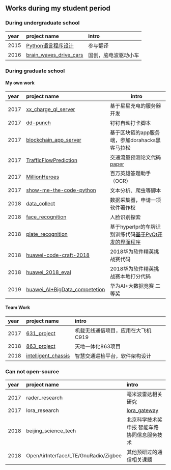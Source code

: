 ## Works during my student period

### During undergraduate school

| year | project name | intro |
| :-----| :---- | :---- |
| 2015 | [Python语言程序设计](https://book.douban.com/subject/26643589/)  | 参与翻译 |
| 2016 | [brain_waves_drive_cars](./brain_waves_drive_cars) | 国创，脑电波驱动小车 |

### During graduate school

#### My own work

| year | project name | intro |
| :-----| :---- | ------|
| 2017 | [xx_charge_ql_server](./xx_charge_ql_server) | 基于星星充电的服务器开发 |
| 2017 | [dd-punch](https://github.com/ykk648/dd-punch) | 钉钉自动打卡脚本 |
| 2017 | [blockchain_app_server](https://github.com/ykk648/blockchain-app-server) | 基于区块链的app服务端，参加dorahacks黑客马拉松 |
| 2017 | [TrafficFlowPrediction](https://github.com/ykk648/TrafficFlowPrediction) | 交通流量预测论文代码 [paper](https://ieeexplore.ieee.org/document/9214879) |
| 2017 | [MillionHeroes](https://github.com/ykk648/MillionHeroes) | 百万英雄答题助手（OCR） |
| 2017 | [show-me-the-code-python](https://github.com/ykk648/show-me-the-code-python) | 文本分析、爬虫等脚本 |
| 2018 | [data_collect](./data_collect) | 数据采集器，申请一项软件著作权 |
| 2018 | [face_recognition](./face_recognition) | 人脸识别探索 |
| 2018 | [plate_recognition](./plate_recognition) | 基于hyperlpr的车牌识别训练代码[基于PyQt开发的界面程序](https://github.com/ykk648/Hyperlpr_for_Windows) |
| 2018 | [huawei-code-craft-2018](https://github.com/ykk648/huawei-code-craft-2018) | 2018华为软件精英挑战赛代码 |
| 2018 | [huawei_2018_eval](https://github.com/ykk648/huawei_2018_eval) | 2018华为软件精英挑战赛本地打分代码 |
| 2019 | [huawei_AI+BigData_competetion](./huawei_AI+BigData_competetion) | 华为AI+大数据竞赛 二等奖 |


#### Team Work

| year | project name | intro |
| :-----| :---- | :---- |
| 2017 | [631_project](./631_project) | 机载无线通信项目，应用在大飞机C919 |
| 2018 | [863_project](./863_project) | 天地一体化863项目 |
| 2018 | [intelligent_chassis](./intelligent_chassis) | 智慧交通巡检平台，软件架构设计   |


### Can not open-source

| year | project name | intro |
| :-----| :---- | :---- |
| 2017 | rader_research | 毫米波雷达相关研究 |
| 2017 | lora_research | [lora_gateway](https://github.com/Lora-net/lora_gateway) |
| 2018 | beijing_science_tech | 北京科学技术奖申报 智能车路协同信息服务技术 |
| 2018 | OpenAirInterface/LTE/GnuRadio/Zigbee | 其他预研过的通信相关课题 |

